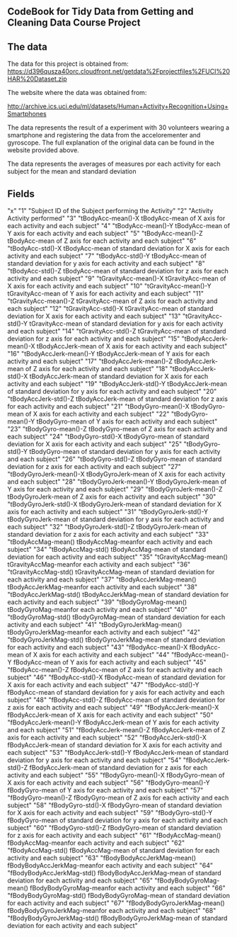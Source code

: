 ## CodeBook for Tidy Data from Getting and Cleaning Data Course Project

## The data

The data for this project is obtained from:
https://d396qusza40orc.cloudfront.net/getdata%2Fprojectfiles%2FUCI%20HAR%20Dataset.zip

The website where the data was obtained from:

http://archive.ics.uci.edu/ml/datasets/Human+Activity+Recognition+Using+Smartphones

The data represents the result of a experiment with 30 volunteers wearing a smartphone and registering
the data from the accelorementer and gyroscope. The full explanation of the original data can be found
in the website provided above.

The data represents the averages of measures por each activity for each subject for the mean and standard deviation

## Fields


"x"
"1" "Subject ID of the Subject performing the Activity"
"2" "Activity Activity performed"
"3" "tBodyAcc-mean()-X tBodyAcc-mean of X axis for each activity and each subject"
"4" "tBodyAcc-mean()-Y tBodyAcc-mean of Y axis for each activity and each subject"
"5" "tBodyAcc-mean()-Z tBodyAcc-mean of Z axis for each activity and each subject"
"6" "tBodyAcc-std()-X tBodyAcc-mean of standard deviation for X axis for each activity and each subject"
"7" "tBodyAcc-std()-Y tBodyAcc-mean of standard deviation for y axis for each activity and each subject"
"8" "tBodyAcc-std()-Z tBodyAcc-mean of standard deviation for z axis for each activity and each subject"
"9" "tGravityAcc-mean()-X tGravityAcc-mean of X axis for each activity and each subject"
"10" "tGravityAcc-mean()-Y tGravityAcc-mean of Y axis for each activity and each subject"
"11" "tGravityAcc-mean()-Z tGravityAcc-mean of Z axis for each activity and each subject"
"12" "tGravityAcc-std()-X tGravityAcc-mean of standard deviation for X axis for each activity and each subject"
"13" "tGravityAcc-std()-Y tGravityAcc-mean of standard deviation for y axis for each activity and each subject"
"14" "tGravityAcc-std()-Z tGravityAcc-mean of standard deviation for z axis for each activity and each subject"
"15" "tBodyAccJerk-mean()-X tBodyAccJerk-mean of X axis for each activity and each subject"
"16" "tBodyAccJerk-mean()-Y tBodyAccJerk-mean of Y axis for each activity and each subject"
"17" "tBodyAccJerk-mean()-Z tBodyAccJerk-mean of Z axis for each activity and each subject"
"18" "tBodyAccJerk-std()-X tBodyAccJerk-mean of standard deviation for X axis for each activity and each subject"
"19" "tBodyAccJerk-std()-Y tBodyAccJerk-mean of standard deviation for y axis for each activity and each subject"
"20" "tBodyAccJerk-std()-Z tBodyAccJerk-mean of standard deviation for z axis for each activity and each subject"
"21" "tBodyGyro-mean()-X tBodyGyro-mean of X axis for each activity and each subject"
"22" "tBodyGyro-mean()-Y tBodyGyro-mean of Y axis for each activity and each subject"
"23" "tBodyGyro-mean()-Z tBodyGyro-mean of Z axis for each activity and each subject"
"24" "tBodyGyro-std()-X tBodyGyro-mean of standard deviation for X axis for each activity and each subject"
"25" "tBodyGyro-std()-Y tBodyGyro-mean of standard deviation for y axis for each activity and each subject"
"26" "tBodyGyro-std()-Z tBodyGyro-mean of standard deviation for z axis for each activity and each subject"
"27" "tBodyGyroJerk-mean()-X tBodyGyroJerk-mean of X axis for each activity and each subject"
"28" "tBodyGyroJerk-mean()-Y tBodyGyroJerk-mean of Y axis for each activity and each subject"
"29" "tBodyGyroJerk-mean()-Z tBodyGyroJerk-mean of Z axis for each activity and each subject"
"30" "tBodyGyroJerk-std()-X tBodyGyroJerk-mean of standard deviation for X axis for each activity and each subject"
"31" "tBodyGyroJerk-std()-Y tBodyGyroJerk-mean of standard deviation for y axis for each activity and each subject"
"32" "tBodyGyroJerk-std()-Z tBodyGyroJerk-mean of standard deviation for z axis for each activity and each subject"
"33" "tBodyAccMag-mean() tBodyAccMag-meanfor each activity and each subject"
"34" "tBodyAccMag-std() tBodyAccMag-mean of standard deviation for each activity and each subject"
"35" "tGravityAccMag-mean() tGravityAccMag-meanfor each activity and each subject"
"36" "tGravityAccMag-std() tGravityAccMag-mean of standard deviation for each activity and each subject"
"37" "tBodyAccJerkMag-mean() tBodyAccJerkMag-meanfor each activity and each subject"
"38" "tBodyAccJerkMag-std() tBodyAccJerkMag-mean of standard deviation for each activity and each subject"
"39" "tBodyGyroMag-mean() tBodyGyroMag-meanfor each activity and each subject"
"40" "tBodyGyroMag-std() tBodyGyroMag-mean of standard deviation for each activity and each subject"
"41" "tBodyGyroJerkMag-mean() tBodyGyroJerkMag-meanfor each activity and each subject"
"42" "tBodyGyroJerkMag-std() tBodyGyroJerkMag-mean of standard deviation for each activity and each subject"
"43" "fBodyAcc-mean()-X fBodyAcc-mean of X axis for each activity and each subject"
"44" "fBodyAcc-mean()-Y fBodyAcc-mean of Y axis for each activity and each subject"
"45" "fBodyAcc-mean()-Z fBodyAcc-mean of Z axis for each activity and each subject"
"46" "fBodyAcc-std()-X fBodyAcc-mean of standard deviation for X axis for each activity and each subject"
"47" "fBodyAcc-std()-Y fBodyAcc-mean of standard deviation for y axis for each activity and each subject"
"48" "fBodyAcc-std()-Z fBodyAcc-mean of standard deviation for z axis for each activity and each subject"
"49" "fBodyAccJerk-mean()-X fBodyAccJerk-mean of X axis for each activity and each subject"
"50" "fBodyAccJerk-mean()-Y fBodyAccJerk-mean of Y axis for each activity and each subject"
"51" "fBodyAccJerk-mean()-Z fBodyAccJerk-mean of Z axis for each activity and each subject"
"52" "fBodyAccJerk-std()-X fBodyAccJerk-mean of standard deviation for X axis for each activity and each subject"
"53" "fBodyAccJerk-std()-Y fBodyAccJerk-mean of standard deviation for y axis for each activity and each subject"
"54" "fBodyAccJerk-std()-Z fBodyAccJerk-mean of standard deviation for z axis for each activity and each subject"
"55" "fBodyGyro-mean()-X fBodyGyro-mean of X axis for each activity and each subject"
"56" "fBodyGyro-mean()-Y fBodyGyro-mean of Y axis for each activity and each subject"
"57" "fBodyGyro-mean()-Z fBodyGyro-mean of Z axis for each activity and each subject"
"58" "fBodyGyro-std()-X fBodyGyro-mean of standard deviation for X axis for each activity and each subject"
"59" "fBodyGyro-std()-Y fBodyGyro-mean of standard deviation for y axis for each activity and each subject"
"60" "fBodyGyro-std()-Z fBodyGyro-mean of standard deviation for z axis for each activity and each subject"
"61" "fBodyAccMag-mean() fBodyAccMag-meanfor each activity and each subject"
"62" "fBodyAccMag-std() fBodyAccMag-mean of standard deviation for each activity and each subject"
"63" "fBodyBodyAccJerkMag-mean() fBodyBodyAccJerkMag-meanfor each activity and each subject"
"64" "fBodyBodyAccJerkMag-std() fBodyBodyAccJerkMag-mean of standard deviation for each activity and each subject"
"65" "fBodyBodyGyroMag-mean() fBodyBodyGyroMag-meanfor each activity and each subject"
"66" "fBodyBodyGyroMag-std() fBodyBodyGyroMag-mean of standard deviation for each activity and each subject"
"67" "fBodyBodyGyroJerkMag-mean() fBodyBodyGyroJerkMag-meanfor each activity and each subject"
"68" "fBodyBodyGyroJerkMag-std() fBodyBodyGyroJerkMag-mean of standard deviation for each activity and each subject"
